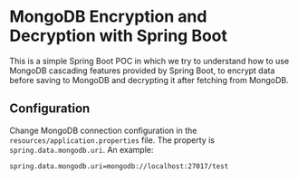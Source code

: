 # MongoDB Encryption and Decryption with Spring Boot

This is a simple Spring Boot POC in which we try to understand how to use MongoDB cascading features provided by Spring Boot, to encrypt data before saving to MongoDB and decrypting it after fetching from MongoDB.

## Configuration

Change MongoDB connection configuration in the ```resources/application.properties``` file. The property is ```spring.data.mongodb.uri```. An example:

```
spring.data.mongodb.uri=mongodb://localhost:27017/test
``` 